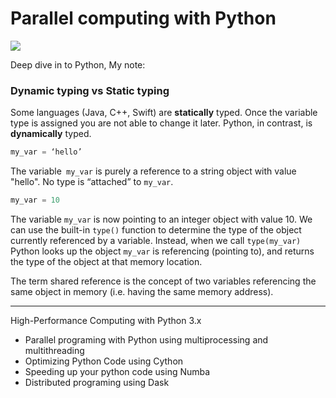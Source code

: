 # Parallel computing with Python 

[![](https://img.shields.io/badge/python-3.6%20%7C%203.7%20%7C%203.8-blue)](https://www.python.org/)

Deep dive in to Python, My note:

### Dynamic typing vs Static typing

Some languages (Java, C++, Swift) are **statically** typed. Once the variable type is assigned you are not able to change it later. Python, in contrast, is **dynamically** typed.

```python
my_var = ‘hello’
```
The variable` my_var` is purely a reference to a string object with value "hello". No type is “attached” to `my_var`. 

```python
my_var = 10
```
The variable `my_var` is now pointing to an integer object with value 10. We can use the built-in `type()` function to determine the type of the object currently referenced by a variable. Instead, when we call `type(my_var)` Python looks up the object `my_var` is referencing (pointing to), and returns the type of the object at that memory location.

The term shared reference is the concept of two variables referencing the same object in memory (i.e. having the same memory address). 


---
High-Performance Computing with Python 3.x

- Parallel programing with Python using multiprocessing and multithreading
- Optimizing Python Code using Cython
- Speeding up your python code using Numba
- Distributed programing using Dask 

